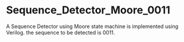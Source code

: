 # Sequence_Detector_Moore_0011
A Sequence Detector using Moore state machine is implemented using Verilog. the sequence to be detected is 0011.
